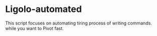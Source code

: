 # Ligolo-automated

This script focuses on automating tiring process of writing commands. 
while you want to Pivot fast.
